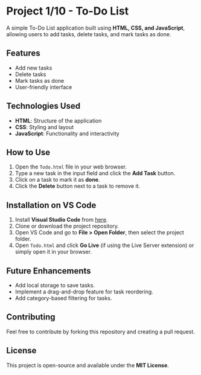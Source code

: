 # Project 1/10 - To-Do List

A simple To-Do List application built using **HTML, CSS, and JavaScript**, allowing users to add tasks, delete tasks, and mark tasks as done.

## Features
- Add new tasks
- Delete tasks
- Mark tasks as done
- User-friendly interface

## Technologies Used
- **HTML**: Structure of the application
- **CSS**: Styling and layout
- **JavaScript**: Functionality and interactivity

## How to Use
1. Open the `Todo.html` file in your web browser.
2. Type a new task in the input field and click the **Add Task** button.
3. Click on a task to mark it as **done**.
4. Click the **Delete** button next to a task to remove it.

## Installation on VS Code
1. Install **Visual Studio Code** from [here](https://code.visualstudio.com/).
2. Clone or download the project repository.
3. Open VS Code and go to **File > Open Folder**, then select the project folder.
4. Open `Todo.html` and click **Go Live** (if using the Live Server extension) or simply open it in your browser.

## Future Enhancements
- Add local storage to save tasks.
- Implement a drag-and-drop feature for task reordering.
- Add category-based filtering for tasks.

## Contributing
Feel free to contribute by forking this repository and creating a pull request.

## License
This project is open-source and available under the **MIT License**.

